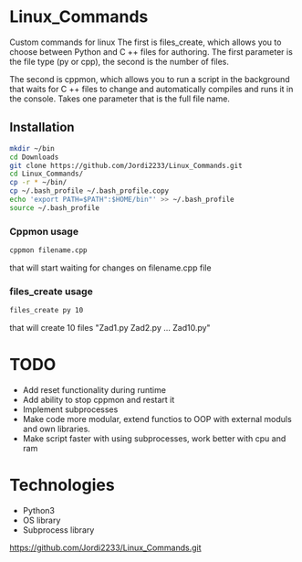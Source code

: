 # Linux_Commands

Custom commands for linux
The first is files_create, which allows you to choose between Python and C ++ files for authoring. The first parameter is the file type (py or cpp), the second is the number of files.

The second is cppmon, which allows you to run a script in the background that waits for C ++ files to change and automatically compiles and runs it in the console. Takes one parameter that is the full file name.

## Installation

``` bash
mkdir ~/bin
cd Downloads
git clone https://github.com/Jordi2233/Linux_Commands.git
cd Linux_Commands/
cp -r * ~/bin/
cp ~/.bash_profile ~/.bash_profile.copy
echo 'export PATH=$PATH":$HOME/bin"' >> ~/.bash_profile
source ~/.bash_profile
```

### Cppmon usage

``` bash
cppmon filename.cpp
```

that will start waiting for changes on filename.cpp file

### files_create usage

``` bash
files_create py 10
```

that will create 10 files "Zad1.py Zad2.py ... Zad10.py"

TODO
====

-   Add reset functionality during runtime
-   Add ability to stop cppmon and restart it
-   Implement subprocesses
-   Make code more modular, extend functios to OOP with external moduls and own libraries.
-   Make script faster with using subprocesses, work better with cpu and ram

Technologies
============
-   Python3
-   OS library
-   Subprocess library

https://github.com/Jordi2233/Linux_Commands.git
